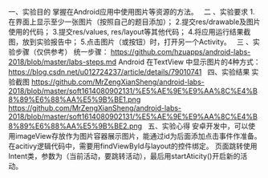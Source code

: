一、实验目的
掌握在Android应用中使用图片等资源的方法。
 
二 、实验要求
1.在界面上显示至少一张图片（按照自己的题目添加）；
2.提交res/drawable及图片使用的代码；
3.提交res/values, res/layout等其他代码；
4.将应用运行结果截图，放到实验报告中；
5.点击图片（或按钮）时，打开另一个Activity。
 
三 、实验步骤（仅供参考）
统一步骤：
https://github.com/hzuapps/android-labs-2018/blob/master/labs-steps.md
Android 在TextView 中显示图片的4种方式：
https://blog.csdn.net/u012724237/article/details/79010741
 
四、实验结果
实验截图
https://github.com/MrZengXianSheng/android-labs-2018/blob/master/soft1614080902131/%E5%AE%9E%E9%AA%8C%E4%B8%89%E6%88%AA%E5%9B%BE1.png
https://github.com/MrZengXianSheng/android-labs-2018/blob/master/soft1614080902131/%E5%AE%9E%E9%AA%8C%E4%B8%89%E6%88%AA%E5%9B%BE2.png
 
五、实验心得
安卓开发中，可以使用imageView存放作为图片容器展示图片，能通过id为后面添加点击事件作准备。在acitivy逻辑代码中，需要用findViewById与layout的控件绑定。
页面跳转使用Intent类，参数为（当前活动，要跳转活动），最后用startAticity()开启新的活动。
